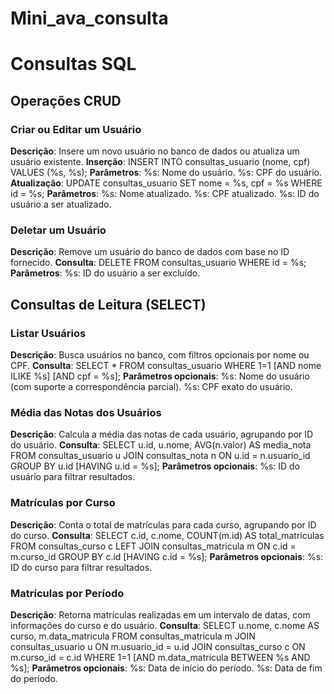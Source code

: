 # Mini_ava_consulta
# Consultas SQL
## Operações CRUD
### Criar ou Editar um Usuário
**Descrição**: Insere um novo usuário no banco de dados ou atualiza um usuário existente.
**Inserção**:
INSERT INTO consultas_usuario (nome, cpf)
VALUES (%s, %s);
**Parâmetros**:
%s: Nome do usuário.
%s: CPF do usuário.
**Atualização**:
UPDATE consultas_usuario 
SET nome = %s, cpf = %s 
WHERE id = %s;
**Parâmetros**:
%s: Nome atualizado.
%s: CPF atualizado.
%s: ID do usuário a ser atualizado.
### Deletar um Usuário
**Descrição**: Remove um usuário do banco de dados com base no ID fornecido.
**Consulta**:
DELETE FROM consultas_usuario 
WHERE id = %s;
**Parâmetros**:
%s: ID do usuário a ser excluído.
## Consultas de Leitura (SELECT)
### Listar Usuários
**Descrição**: Busca usuários no banco, com filtros opcionais por nome ou CPF.
**Consulta**:
SELECT * FROM consultas_usuario 
WHERE 1=1
[AND nome ILIKE %s]
[AND cpf = %s];
**Parâmetros opcionais**:
%s: Nome do usuário (com suporte a correspondência parcial).
%s: CPF exato do usuário.
### Média das Notas dos Usuários
**Descrição**: Calcula a média das notas de cada usuário, agrupando por ID do usuário.
**Consulta**:
SELECT u.id, u.nome, AVG(n.valor) AS media_nota
FROM consultas_usuario u
JOIN consultas_nota n ON u.id = n.usuario_id
GROUP BY u.id
[HAVING u.id = %s];
**Parâmetros opcionais**:
%s: ID do usuário para filtrar resultados.
### Matrículas por Curso
**Descrição**: Conta o total de matrículas para cada curso, agrupando por ID do curso.
**Consulta**:
SELECT c.id, c.nome, COUNT(m.id) AS total_matriculas
FROM consultas_curso c
LEFT JOIN consultas_matricula m ON c.id = m.curso_id
GROUP BY c.id
[HAVING c.id = %s];
**Parâmetros opcionais**:
%s: ID do curso para filtrar resultados.
### Matrículas por Período
**Descrição**: Retorna matrículas realizadas em um intervalo de datas, com informações do curso e do usuário.
**Consulta**:
SELECT u.nome, c.nome AS curso, m.data_matricula
FROM consultas_matricula m
JOIN consultas_usuario u ON m.usuario_id = u.id
JOIN consultas_curso c ON m.curso_id = c.id
WHERE 1=1
[AND m.data_matricula BETWEEN %s AND %s];
**Parâmetros opcionais**:
%s: Data de início do período.
%s: Data de fim do período.
